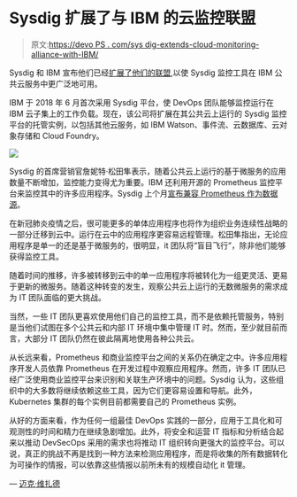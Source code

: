 # Sysdig 扩展了与 IBM 的云监控联盟

> 原文:[https://devo PS . com/sys dig-extends-cloud-monitoring-alliance-with-IBM/](https://devops.com/sysdig-extends-cloud-monitoring-alliance-with-ibm/)

Sysdig 和 IBM 宣布他们已经[扩展了他们的联盟](https://www.businesswire.com/news/home/20200408005479/en/Sysdig-Expands-Unified-Monitoring-IBM-Cloud-Services),以使 Sysdig 监控工具在 IBM 公共云服务中更广泛地可用。

IBM 于 2018 年 6 月首次采用 Sysdig 平台，使 DevOps 团队能够监控运行在 IBM 云子集上的工作负载。现在，该公司将扩展在其公共云上运行的 Sysdig 监控平台的托管实例，以包括其他云服务，如 IBM Watson、事件流、云数据库、云对象存储和 Cloud Foundry。

![](../Images/c5a127b95cd26ce91deb9923ec84b8fd.png)

Sysdig 的首席营销官詹妮特·松田隼表示，随着公共云上运行的基于微服务的应用数量不断增加，监控能力变得尤为重要。IBM 还利用开源的 Prometheus 监控平台来监控其中的许多应用程序。Sysdig 上个月[宣布兼容 Prometheus 作为数据源](https://containerjournal.com/topics/container-management/sysdig-embraces-prometheus/)。

在新冠肺炎疫情之后，很可能更多的单体应用程序也将作为组织业务连续性战略的一部分迁移到云中。运行在云中的应用程序更容易远程管理。松田隼指出，无论应用程序是单一的还是基于微服务的，很明显，it 团队将“盲目飞行”，除非他们能够获得监控工具。

随着时间的推移，许多被转移到云中的单一应用程序将被转化为一组更灵活、更易于更新的微服务。随着这种转变的发生，观察公共云上运行的无数微服务的需求成为 IT 团队面临的更大挑战。

当然，一些 IT 团队更喜欢使用他们自己的监控工具，而不是依赖托管服务，特别是当他们试图在多个公共云和内部 IT 环境中集中管理 IT 时。然而，至少就目前而言，大部分 IT 团队仍然在彼此隔离地使用各种公共云。

从长远来看，Prometheus 和商业监控平台之间的关系仍在确定之中。许多应用程序开发人员依靠 Prometheus 在开发过程中观察应用程序。然而，许多 IT 团队已经广泛使用商业监控平台来识别和关联生产环境中的问题。Sysdig 认为，这些组织中的大多数将继续依赖这些工具，因为它们更容易设置和导航。此外，Kubernetes 集群的每个实例目前都需要自己的 Prometheus 实例。

从好的方面来看，作为任何一组最佳 DevOps 实践的一部分，应用于工具化和可观测性的时间和精力在继续急剧增加。此外，将安全和运营 IT 指标和分析结合起来以推动 DevSecOps 采用的需求也将推动 IT 组织转向更强大的监控平台。可以说，真正的挑战不再是找到一种方法来检测应用程序，而是将收集的所有数据转化为可操作的情报，可以依靠这些情报以前所未有的规模自动化 it 管理。

— [迈克·维扎德](https://devops.com/author/mike-vizard/)